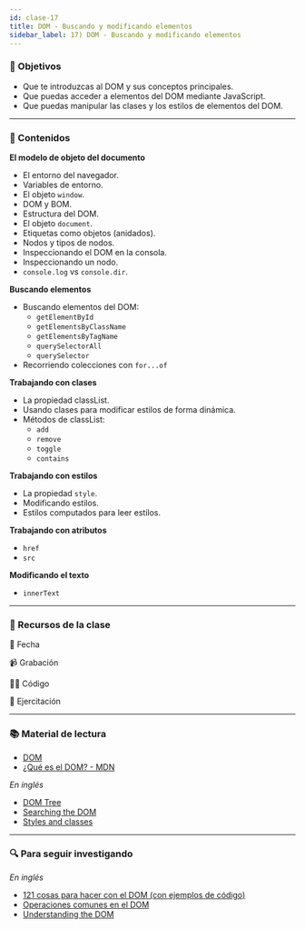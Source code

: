 ```yaml
---
id: clase-17
title: DOM - Buscando y modificando elementos
sidebar_label: 17) DOM - Buscando y modificando elementos
---
```


### 🏁 Objetivos

- Que te introduzcas al DOM y sus conceptos principales.
- Que puedas acceder a elementos del DOM mediante JavaScript.
- Que puedas manipular las clases y los estilos de elementos del DOM.

---

### 📝 Contenidos

**El modelo de objeto del documento**

- El entorno del navegador.
- Variables de entorno.
- El objeto `window`.
- DOM y BOM.
- Estructura del DOM.
- El objeto `document`.
- Etiquetas como objetos (anidados).
- Nodos y tipos de nodos.
- Inspeccionando el DOM en la consola.
- Inspeccionando un nodo.
- `console.log` vs `console.dir`.

**Buscando elementos**

- Buscando elementos del DOM:
  - `getElementById`
  - `getElementsByClassName`
  - `getElementsByTagName`
  - `querySelectorAll`
  - `querySelector`
- Recorriendo colecciones con `for...of`

**Trabajando con clases**

- La propiedad classList.
- Usando clases para modificar estilos de forma dinámica.
- Métodos de classList:
  - `add`
  - `remove`
  - `toggle`
  - `contains`

**Trabajando con estilos**

- La propiedad `style`.
- Modificando estilos.
- Estilos computados para leer estilos.

**Trabajando con atributos**

- `href`
- `src`

**Modificando el texto**

- `innerText`

---

### 🚀 Recursos de la clase

📆 Fecha

📹 Grabación

👩‍💻 Código

💪 Ejercitación

---

### 📚 Material de lectura

- [DOM](https://frontend.adaitw.org/docs/js/js08)
- [¿Qué es el DOM? - MDN](https://developer.mozilla.org/es/docs/Referencia_DOM_de_Gecko/Introducci%C3%B3n)

_En inglés_

- [DOM Tree](https://javascript.info/dom-nodes)
- [Searching the DOM](https://javascript.info/searching-elements-dom)
- [Styles and classes](https://javascript.info/styles-and-classes)

---

### 🔍 Para seguir investigando

_En inglés_

- [121 cosas para hacer con el DOM (con ejemplos de código)](https://htmldom.dev/)
- [Operaciones comunes en el DOM](https://plainjs.com/javascript/traversing/)
- [Understanding the DOM](https://www.digitalocean.com/community/tutorial_series/understanding-the-dom-document-object-model)
